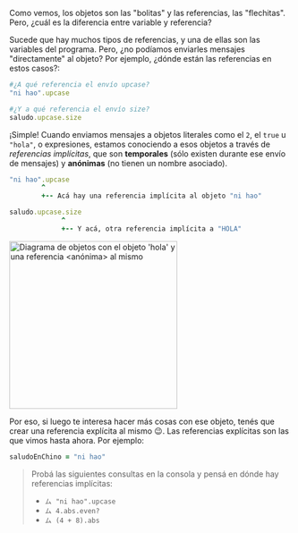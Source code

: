 Como vemos, los objetos son las "bolitas" y las referencias, las "flechitas". Pero, ¿cuál es la diferencia entre variable y referencia?

Sucede que hay muchos tipos de referencias, y una de ellas son las variables del programa. Pero, ¿no podíamos enviarles mensajes "directamente" al objeto? Por ejemplo, ¿dónde están las referencias en estos casos?: 

```ruby
#¿A qué referencia el envío upcase?
"ni hao".upcase

#¿Y a qué referencia el envío size?
saludo.upcase.size
```

¡Simple! Cuando enviamos mensajes a objetos literales como el `2`, el `true` u `"hola"`, o expresiones, estamos conociendo a esos objetos a través de _referencias implícitas_, que son **temporales** (sólo existen durante ese envío de mensajes) y **anónimas** (no tienen un nombre asociado).

```ruby
"ni hao".upcase 
        ^
        +-- Acá hay una referencia implícita al objeto "ni hao"

saludo.upcase.size
             ^
             +-- Y acá, otra referencia implícita a "HOLA"
```

<img src="/static/objetos_4_1616780414430.3.svg" alt="Diagrama de objetos con el objeto 'hola' y una referencia <anónima> al mismo" width="300" height="auto">

Por eso, si luego te interesa hacer más cosas con ese objeto, tenés que crear una referencia explícita al mismo :wink:. Las referencias explícitas son las que vimos hasta ahora. Por ejemplo:

``` ruby
saludoEnChino = "ni hao"
```


> Probá las siguientes consultas en la consola y pensá en dónde hay referencias implícitas:
> 
> * `ム "ni hao".upcase`
> * `ム 4.abs.even?`
> * `ム (4 + 8).abs`